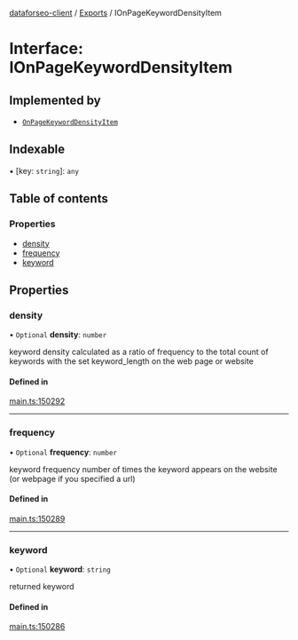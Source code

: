 [dataforseo-client](../README.md) / [Exports](../modules.md) / IOnPageKeywordDensityItem

# Interface: IOnPageKeywordDensityItem

## Implemented by

- [`OnPageKeywordDensityItem`](../classes/OnPageKeywordDensityItem.md)

## Indexable

▪ [key: `string`]: `any`

## Table of contents

### Properties

- [density](IOnPageKeywordDensityItem.md#density)
- [frequency](IOnPageKeywordDensityItem.md#frequency)
- [keyword](IOnPageKeywordDensityItem.md#keyword)

## Properties

### density

• `Optional` **density**: `number`

keyword density
calculated as a ratio of frequency to the total count of keywords with the set keyword_length on the web page or website

#### Defined in

[main.ts:150292](https://github.com/dataforseo/TypeScriptClient/blob/7ca1aa4/main.ts#L150292)

___

### frequency

• `Optional` **frequency**: `number`

keyword frequency
number of times the keyword appears on the website (or webpage if you specified a url)

#### Defined in

[main.ts:150289](https://github.com/dataforseo/TypeScriptClient/blob/7ca1aa4/main.ts#L150289)

___

### keyword

• `Optional` **keyword**: `string`

returned keyword

#### Defined in

[main.ts:150286](https://github.com/dataforseo/TypeScriptClient/blob/7ca1aa4/main.ts#L150286)
